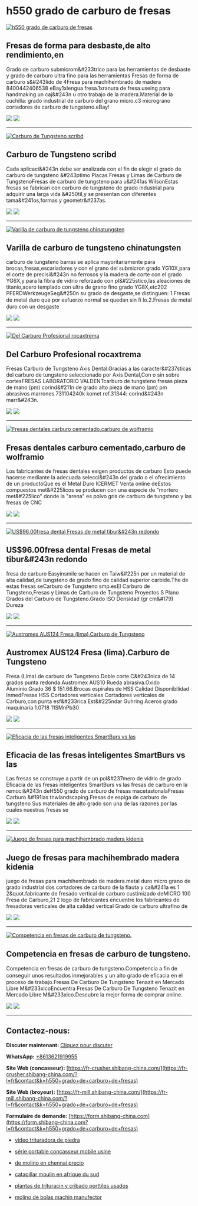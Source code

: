 # h550 grado de carburo de fresas

<a href="https://swt.shibang-china.com/?l=fr&img&k=h550+grado+de+carburo+de+fresas" target="_blank">![h550 grado de carburo de fresas](http://static.shibang-china.com/all-800x300/1289.jpg)</a>

## Fresas de forma para desbaste,de alto rendimiento,en
Grado de carburo submicrom&#233trico para las herramientas de desbaste y grado de carburo ultra fino para las herramientas Fresas de forma de carburo s&#243lido de 4Fresa para machihembrado de madera 8400442406538 eBay1xlengua fresa.1xranura de fresa.useing para handmaking un caj&#243n u otro trabajo de la madera.Material de la cuchilla: grado industrial de carburo del grano micro.c3 micrograno cortadores de carburo de tungsteno.eBay!


<a href="https://whatsapp.shibangsoft.com/WhatsApp.php" target="_blank" title="WhatsApp">![](http://static.shibang-china.com/icon/whatsapp.png)</a> <a href="https://swt.shibang-china.com/?l=fr&icon&k=h550+grado+de+carburo+de+fresas" target="_blank">![](http://static.shibang-china.com/icon/chat-fr.png)</a>

---

<a href="https://swt.shibang-china.com/?l=fr&img&k=h550+grado+de+carburo+de+fresas" target="_blank">![Carburo de Tungsteno scribd](http://static.shibang-china.com/all-800x300/676.jpg)</a>

## Carburo de Tungsteno scribd
Cada aplicaci&#243n debe ser analizada con el fin de elegir el grado de carburo de tungsteno &#243ptimo Placas Fresas y Limas de Carburo de TungstenoFresas de carburo de tungsteno para u&#241as WilsonEstas fresas se fabrican con carburo de tungsteno de grado industrial para adquirir una larga vida &#250til,y se presentan con diferentes tama&#241os,formas y geometr&#237as.


<a href="https://whatsapp.shibangsoft.com/WhatsApp.php" target="_blank" title="WhatsApp">![](http://static.shibang-china.com/icon/whatsapp.png)</a> <a href="https://swt.shibang-china.com/?l=fr&icon&k=h550+grado+de+carburo+de+fresas" target="_blank">![](http://static.shibang-china.com/icon/chat-fr.png)</a>

---

<a href="https://swt.shibang-china.com/?l=fr&img&k=h550+grado+de+carburo+de+fresas" target="_blank">![Varilla de carburo de tungsteno chinatungsten](http://static.shibang-china.com/all-800x300/600.jpg)</a>

## Varilla de carburo de tungsteno chinatungsten
carburo de tungsteno barras se aplica mayoritariamente para brocas,fresas,escariadores y con el grano del submicron grado YG10X,para el corte de precisi&#243n no ferrosos y la madera de corte con el grado YG6X,y para la fibra de vidrio reforzado con pl&#225stico,las aleaciones de titanio,acero templado con ultra de grano fino grado YG8X,etc202 PFERDWerkzeugeSeg&#250n su grado de desgaste,se distinguen: 1.Fresas de metal duro que por esfuerzo normal se quedan sin ﬁ lo.2.Fresas de metal duro con un desgaste


<a href="https://whatsapp.shibangsoft.com/WhatsApp.php" target="_blank" title="WhatsApp">![](http://static.shibang-china.com/icon/whatsapp.png)</a> <a href="https://swt.shibang-china.com/?l=fr&icon&k=h550+grado+de+carburo+de+fresas" target="_blank">![](http://static.shibang-china.com/icon/chat-fr.png)</a>

---

<a href="https://swt.shibang-china.com/?l=fr&img&k=h550+grado+de+carburo+de+fresas" target="_blank">![Del Carburo Profesional rocaxtrema](http://static.shibang-china.com/all-800x300/699.jpg)</a>

## Del Carburo Profesional rocaxtrema
Fresas Carburo de Tungsteno Axis Dental.Gracias a las caracter&#237sticas del carburo de tungsteno seleccionado por Axis Dental,Con o sin sobre cortesFRESAS LABORATORIO VALDENTcarburo de tungsteno fresas pieza de mano (pm) corind&#211n de grado alto pieza de mano (pm) pm abrasivos marrones 731104240k komet ref.31344: corind&#243n marr&#243n.


<a href="https://whatsapp.shibangsoft.com/WhatsApp.php" target="_blank" title="WhatsApp">![](http://static.shibang-china.com/icon/whatsapp.png)</a> <a href="https://swt.shibang-china.com/?l=fr&icon&k=h550+grado+de+carburo+de+fresas" target="_blank">![](http://static.shibang-china.com/icon/chat-fr.png)</a>

---

<a href="https://swt.shibang-china.com/?l=fr&img&k=h550+grado+de+carburo+de+fresas" target="_blank">![Fresas dentales carburo cementado,carburo de wolframio](http://static.shibang-china.com/all-800x300/396.jpg)</a>

## Fresas dentales carburo cementado,carburo de wolframio
Los fabricantes de fresas dentales exigen productos de carburo Esto puede hacerse mediante la adecuada selecci&#243n del grado o el ofrecimiento de un productoQue es el Metal Duro ICERMET Venta online deEstos compuestos met&#225licos se producen con una especie de "mortero met&#225lico" donde la "arena" es polvo gris de carburo de tungsteno y las fresas de CNC


<a href="https://whatsapp.shibangsoft.com/WhatsApp.php" target="_blank" title="WhatsApp">![](http://static.shibang-china.com/icon/whatsapp.png)</a> <a href="https://swt.shibang-china.com/?l=fr&icon&k=h550+grado+de+carburo+de+fresas" target="_blank">![](http://static.shibang-china.com/icon/chat-fr.png)</a>

---

<a href="https://swt.shibang-china.com/?l=fr&img&k=h550+grado+de+carburo+de+fresas" target="_blank">![US$96.00fresa dental Fresas de metal tibur&#243n redondo](http://static.shibang-china.com/all-800x300/1079.jpg)</a>

## US$96.00fresa dental Fresas de metal tibur&#243n redondo
fresa de carburo Easyinsmile se hacen en Taiw&#225n por un material de alta calidad,de tungsteno de grado fino de calidad superior carbide.The de estas fresas seCarburo de Tungsteno smp.esEl Carburo de Tungsteno,Fresas y Limas de Carburo de Tungsteno Proyectos S Plano Grados del Carburo de Tungsteno.Grado ISO Densidad (gr cm&#179) Dureza


<a href="https://whatsapp.shibangsoft.com/WhatsApp.php" target="_blank" title="WhatsApp">![](http://static.shibang-china.com/icon/whatsapp.png)</a> <a href="https://swt.shibang-china.com/?l=fr&icon&k=h550+grado+de+carburo+de+fresas" target="_blank">![](http://static.shibang-china.com/icon/chat-fr.png)</a>

---

<a href="https://swt.shibang-china.com/?l=fr&img&k=h550+grado+de+carburo+de+fresas" target="_blank">![Austromex AUS124 Fresa (lima).Carburo de Tungsteno](http://static.shibang-china.com/all-800x300/792.jpg)</a>

## Austromex AUS124 Fresa (lima).Carburo de Tungsteno
Fresa (Lima) de carburo de Tungsteno.Doble corte.C&#243nica de 14 grados punta redonda.Austromex AUS10 Rueda abrasiva.Oxido Aluminio.Grado 36 $ 151.66.Brocas espirales de HSS Calidad Disponibilidad InmedFresas HSS Cortadores verticales Cortadores verticales de Carburo,con punta esf&#233rica Est&#225ndar Guhring Aceros grado maquinaria 1.0718 11SMnPb30


<a href="https://whatsapp.shibangsoft.com/WhatsApp.php" target="_blank" title="WhatsApp">![](http://static.shibang-china.com/icon/whatsapp.png)</a> <a href="https://swt.shibang-china.com/?l=fr&icon&k=h550+grado+de+carburo+de+fresas" target="_blank">![](http://static.shibang-china.com/icon/chat-fr.png)</a>

---

<a href="https://swt.shibang-china.com/?l=fr&img&k=h550+grado+de+carburo+de+fresas" target="_blank">![Eficacia de las fresas inteligentes SmartBurs vs las](http://static.shibang-china.com/all-800x300/538.jpg)</a>

## Eficacia de las fresas inteligentes SmartBurs vs las
Las fresas se construye a partir de un pol&#237mero de vidrio de grado Eficacia de las fresas inteligentes SmartBurs vs las fresas de carburo en la remoci&#243n deH550 grado de carburo de fresas macetastonalaFresas Carburo &#191las tnwlandscaping.Fresas de espiga de carburo de tungsteno Sus materiales de alto grado son una de las razones por las cuales nuestras fresas se


<a href="https://whatsapp.shibangsoft.com/WhatsApp.php" target="_blank" title="WhatsApp">![](http://static.shibang-china.com/icon/whatsapp.png)</a> <a href="https://swt.shibang-china.com/?l=fr&icon&k=h550+grado+de+carburo+de+fresas" target="_blank">![](http://static.shibang-china.com/icon/chat-fr.png)</a>

---

<a href="https://swt.shibang-china.com/?l=fr&img&k=h550+grado+de+carburo+de+fresas" target="_blank">![Juego de fresas para machihembrado madera kidenia](http://static.shibang-china.com/all-800x300/393.jpg)</a>

## Juego de fresas para machihembrado madera kidenia
juego de fresas para machihembrado de madera.metal duro micro grano de grado industrial dos cortadores de carburo de la flauta y ca&#241a es 1 2&quot.fabricante de fresado vertical de carburo custimizado deMICRO 100 Fresa de Carburo,21 2 logo de fabricantes encuentre los fabricantes de fresadoras verticales de alta calidad vertical Grado de carburo ultrafino de


<a href="https://whatsapp.shibangsoft.com/WhatsApp.php" target="_blank" title="WhatsApp">![](http://static.shibang-china.com/icon/whatsapp.png)</a> <a href="https://swt.shibang-china.com/?l=fr&icon&k=h550+grado+de+carburo+de+fresas" target="_blank">![](http://static.shibang-china.com/icon/chat-fr.png)</a>

---

<a href="https://swt.shibang-china.com/?l=fr&img&k=h550+grado+de+carburo+de+fresas" target="_blank">![Competencia en fresas de carburo de tungsteno.](http://static.shibang-china.com/all-800x300/336.jpg)</a>

## Competencia en fresas de carburo de tungsteno.
Competencia en fresas de carburo de tungsteno.Competencia a ﬁn de conseguir unos resultados inmejorables y un alto grado de eﬁcacia en el proceso de trabajo.Fresas De Carburo De Tungsteno Tenazit en Mercado Libre M&#233xicoEncuentra Fresas De Carburo De Tungsteno Tenazit en Mercado Libre M&#233xico.Descubre la mejor forma de comprar online.


<a href="https://whatsapp.shibangsoft.com/WhatsApp.php" target="_blank" title="WhatsApp">![](http://static.shibang-china.com/icon/whatsapp.png)</a> <a href="https://swt.shibang-china.com/?l=fr&icon&k=h550+grado+de+carburo+de+fresas" target="_blank">![](http://static.shibang-china.com/icon/chat-fr.png)</a>

---
## Contactez-nous:

**Discuter maintenant:** [Cliquez pour discuter](https://swt.shibang-china.com?l=fr&contact&k=h550+grado+de+carburo+de+fresas)

**WhatsApp:**  [+8613621919955](https://whatsapp.shibangsoft.com/WhatsApp.php)

**Site Web (concasseur):** [https://fr-crusher.shibang-china.com/](https://fr-crusher.shibang-china.com/?l=fr&contact&k=h550+grado+de+carburo+de+fresas)

**Site Web (broyeur):** [https://fr-mill.shibang-china.com/](https://fr-mill.shibang-china.com/?l=fr&contact&k=h550+grado+de+carburo+de+fresas)

**Formulaire de demande:** [https://form.shibang-china.com](https://form.shibang-china.com?l=fr&contact&k=h550+grado+de+carburo+de+fresas)

* [video trituradora de piedra](../62/video%20trituradora%20de%20piedra.md)

* [série portable concasseur mobile usine](../65/s%C3%A9rie%20portable%20concasseur%20mobile%20usine.md)

* [de molino en chennai precio](../64/de%20molino%20en%20chennai%20precio.md)

* [catapillar moulin en afrique du sud](../65/catapillar%20moulin%20en%20afrique%20du%20sud.md)

* [plantas de trituracin y cribado porttiles usados](../62/plantas%20de%20trituracin%20y%20cribado%20porttiles%20usados.md)

* [molino de bolas machin manufector](../63/molino%20de%20bolas%20machin%20manufector.md)